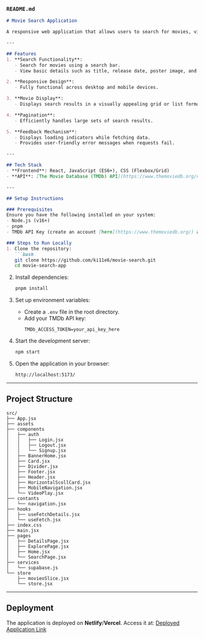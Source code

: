 ### `README.md`

```markdown
# Movie Search Application

A responsive web application that allows users to search for movies, view basic details, and browse related information using The Movie Database (TMDb) API.

---

## Features
1. **Search Functionality**:
   - Search for movies using a search bar.
   - View basic details such as title, release date, poster image, and overview.

2. **Responsive Design**:
   - Fully functional across desktop and mobile devices.

3. **Movie Display**:
   - Displays search results in a visually appealing grid or list format.

4. **Pagination**:
   - Efficiently handles large sets of search results.

5. **Feedback Mechanism**:
   - Displays loading indicators while fetching data.
   - Provides user-friendly error messages when requests fail.

---

## Tech Stack
- **Frontend**: React, JavaScript (ES6+), CSS (Flexbox/Grid)
- **API**: [The Movie Database (TMDb) API](https://www.themoviedb.org/documentation/api)

---

## Setup Instructions

### Prerequisites
Ensure you have the following installed on your system:
- Node.js (v16+)
- pnpm
- TMDb API Key (create an account [here](https://www.themoviedb.org/) and obtain your API key)

### Steps to Run Locally
1. Clone the repository:
   ```bash
   git clone https://github.com/ki11e6/movie-search.git
   cd movie-search-app
   ```

2. Install dependencies:
   ```bash
   pnpm install
   ```

3. Set up environment variables:
   - Create a `.env` file in the root directory.
   - Add your TMDb API key:
     ```
     TMDb_ACCESS_TOKEN=your_api_key_here
     ```

4. Start the development server:
   ```bash
   npm start
   ```

5. Open the application in your browser:
   ```
   http://localhost:5173/
   ```

---

## Project Structure

```
src/
├── App.jsx
├── assets
├── components
│   ├── auth
│   │   ├── Login.jsx
│   │   ├── Logout.jsx
│   │   └── Signup.jsx
│   ├── BannerHome.jsx
│   ├── Card.jsx
│   ├── Divider.jsx
│   ├── Footer.jsx
│   ├── Header.jsx
│   ├── HorizontalScollCard.jsx
│   ├── MobileNavigation.jsx
│   └── VideoPlay.jsx
├── contants
│   └── navigation.jsx
├── hooks
│   ├── useFetchDetails.jsx
│   └── useFetch.jsx
├── index.css
├── main.jsx
├── pages
│   ├── DetailsPage.jsx
│   ├── ExplorePage.jsx
│   ├── Home.jsx
│   └── SearchPage.jsx
├── services
│   └── supabase.js
└── store
    ├── movieoSlice.jsx
    └── store.jsx
```

---

## Deployment

The application is deployed on **Netlify**/**Vercel**.
Access it at: [Deployed Application Link](https://your-deployed-app-link.com)

